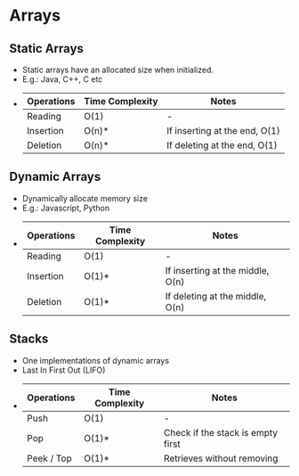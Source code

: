 # Arrays

## Static Arrays
- Static arrays have an allocated size when initialized.
- E.g.: Java, C++, C etc
- |Operations	|Time Complexity|Notes|
  |-------------|---------------|-----------|
  |Reading	|O(1)		|\-|
  |Insertion	|O(n)*		|If inserting at the end, O(1)|
  |Deletion	|O(n)*		|If deleting at the end, O(1)|

## Dynamic Arrays
- Dynamically allocate memory size
- E.g.: Javascript, Python
- |Operations	|Time Complexity|Notes|
  |-------------|---------------|-----------|
  |Reading	|O(1)		|\-|
  |Insertion	|O(1)*		|If inserting at the middle, O(n)|
  |Deletion	|O(1)*		|If deleting at the middle, O(n)|

## Stacks
- One implementations of dynamic arrays
- Last In First Out (LIFO)
- |Operations	|Time Complexity|Notes|
  |-------------|---------------|-----------|
  |Push		|O(1)		|\-|
  |Pop		|O(1)*		|Check if the stack is empty first|
  |Peek / Top	|O(1)*		|Retrieves without removing|

